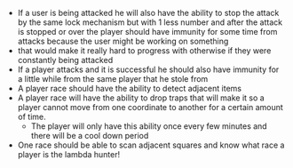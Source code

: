 - If a user is being attacked he will also have the ability to stop the attack by the same lock mechanism but with 1 less number and after the attack is stopped or over the player should have immunity for some time from attacks because the user might be working on something
- that would make it really hard to progress with otherwise if they were constantly being attacked
- If a player attacks and it is successful he should also have immunity for a little while from the same player that he stole from
- A player race should have the ability to detect adjacent items
- A player race will have the ability to drop traps that will make it so a player cannot move from one coordinate to another for a certain amount of time. 
  - The player will only have this ability once every few minutes and there will be a cool down period
- One race should be able to scan adjacent squares and know what race a player is the lambda hunter!